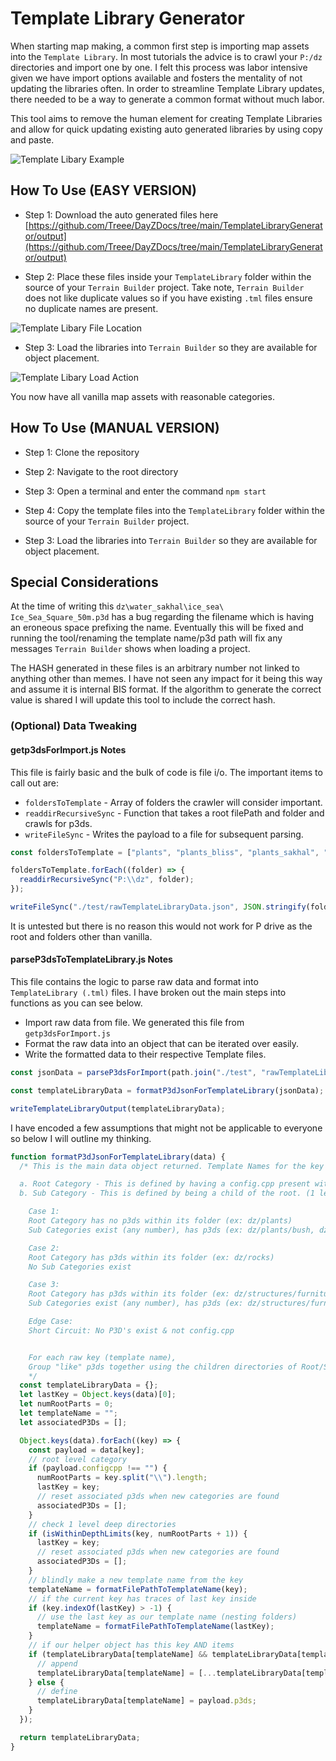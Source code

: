 # Template Library Generator

When starting map making, a common first step is importing map assets into the `Template Library`. In most tutorials the advice is to crawl your `P:/dz` directories and import one by one. I felt this process was labor intensive given we have import options available and fosters the mentality of not updating the libraries often. In order to streamline Template Library updates, there needed to be a way to generate a common format without much labor.

This tool aims to remove the human element for creating Template Libraries and allow for quick updating existing auto generated libraries by using copy and paste.

![Template Libary Example](images/title.png "Template Libary Example")

## How To Use (EASY VERSION)

- Step 1: Download the auto generated files here [https://github.com/Treee/DayZDocs/tree/main/TemplateLibraryGenerator/output](https://github.com/Treee/DayZDocs/tree/main/TemplateLibraryGenerator/output)

- Step 2: Place these files inside your `TemplateLibrary` folder within the source of your `Terrain Builder` project. Take note, `Terrain Builder` does not like duplicate values so if you have existing `.tml` files ensure no duplicate names are present.

![Template Libary File Location](images/template-lib-location.png "Template Libary File Location")

- Step 3: Load the libraries into `Terrain Builder` so they are available for object placement.

![Template Libary Load Action](images/load-library.png "Template Libary Load Action")

You now have all vanilla map assets with reasonable categories.

## How To Use (MANUAL VERSION)

- Step 1: Clone the repository

- Step 2: Navigate to the root directory

- Step 3: Open a terminal and enter the command `npm start`

- Step 4: Copy the template files into the `TemplateLibrary` folder within the source of your `Terrain Builder` project.

- Step 3: Load the libraries into `Terrain Builder` so they are available for object placement.

## Special Considerations

At the time of writing this `dz\water_sakhal\ice_sea\ Ice_Sea_Square_50m.p3d` has a bug regarding the filename which is having an eroneous space prefixing the name. Eventually this will be fixed and running the tool/renaming the template name/p3d path will fix any messages `Terrain Builder` shows when loading a project.

The HASH generated in these files is an arbitrary number not linked to anything other than memes. I have not seen any impact for it being this way and assume it is internal BIS format. If the algorithm to generate the correct value is shared I will update this tool to include the correct hash.

### (Optional) Data Tweaking

#### getp3dsForImport.js Notes

This file is fairly basic and the bulk of code is file i/o. The important items to call out are:

- `foldersToTemplate` - Array of folders the crawler will consider important.
- `readdirRecursiveSync` - Function that takes a root filePath and folder and crawls for p3ds.
- `writeFileSync` - Writes the payload to a file for subsequent parsing.

```js
const foldersToTemplate = ["plants", "plants_bliss", "plants_sakhal", "rocks", "rocks_bliss", "rocks_sakhal", "structures", "structures_bliss", "structures_sakhal", "water", "water_bliss", "water_sakhal"];

foldersToTemplate.forEach((folder) => {
  readdirRecursiveSync("P:\\dz", folder);
});

writeFileSync("./test/rawTemplateLibraryData.json", JSON.stringify(foldersFound), "utf8");
```

It is untested but there is no reason this would not work for P drive as the root and folders other than vanilla.

#### parseP3dsToTemplateLibrary.js Notes

This file contains the logic to parse raw data and format into `TemplateLibrary (.tml)` files. I have broken out the main steps into functions as you can see below.

- Import raw data from file. We generated this file from `getp3dsForImport.js`
- Format the raw data into an object that can be iterated over easily.
- Write the formatted data to their respective Template files.

```js
const jsonData = parseP3dsForImport(path.join("./test", "rawTemplateLibraryData.json"));

const templateLibraryData = formatP3dJsonForTemplateLibrary(jsonData);

writeTemplateLibraryOutput(templateLibraryData);
```

I have encoded a few assumptions that might not be applicable to everyone so below I will outline my thinking.

```js
function formatP3dJsonForTemplateLibrary(data) {
  /* This is the main data object returned. Template Names for the key and the value is list of p3ds to include within the template. There are two types of Category for a template I consider notable:

  a. Root Category - This is defined by having a config.cpp present within a directory. It tells me that definitions exist for p3ds in this folder or sub folders. Either way, a good identifier for template names. In practice, folders like dz/plants/clutter and dz/plants/bush have their own configs which allow for nice groupings for templates instead of putting all objects within dz/plants.
  b. Sub Category - This is defined by being a child of the root. (1 level within the directory). This value can be changed to crawl deeper and create MORE folders for templates inside isWithinDepthLimits. I felt 1 level was reasonable given, between DZ/Bliss/Sakhal, there are already 183 categories and the majority of those residue within "structures".

    Case 1:
    Root Category has no p3ds within its folder (ex: dz/plants)
    Sub Categories exist (any number), has p3ds (ex: dz/plants/bush, dz/plants/clutter, dz/plants/tree & cutted)

    Case 2:
    Root Category has p3ds within its folder (ex: dz/rocks)
    No Sub Categories exist

    Case 3:
    Root Category has p3ds within its folder (ex: dz/structures/furniture/bathroom)
    Sub Categories exist (any number), has p3ds (ex: dz/structures/furniture/bathroom/basin...)

    Edge Case:
    Short Circuit: No P3D's exist & not config.cpp


    For each raw key (template name),
    Group "like" p3ds together using the children directories of Root/Sub Categories
    */
  const templateLibraryData = {};
  let lastKey = Object.keys(data)[0];
  let numRootParts = 0;
  let templateName = "";
  let associatedP3Ds = [];

  Object.keys(data).forEach((key) => {
    const payload = data[key];
    // root level category
    if (payload.configcpp !== "") {
      numRootParts = key.split("\\").length;
      lastKey = key;
      // reset associated p3ds when new categories are found
      associatedP3Ds = [];
    }
    // check 1 level deep directories
    if (isWithinDepthLimits(key, numRootParts + 1)) {
      lastKey = key;
      // reset associated p3ds when new categories are found
      associatedP3Ds = [];
    }
    // blindly make a new template name from the key
    templateName = formatFilePathToTemplateName(key);
    // if the current key has traces of last key inside
    if (key.indexOf(lastKey) > -1) {
      // use the last key as our template name (nesting folders)
      templateName = formatFilePathToTemplateName(lastKey);
    }
    // if our helper object has this key AND items
    if (templateLibraryData[templateName] && templateLibraryData[templateName].length > 0) {
      // append
      templateLibraryData[templateName] = [...templateLibraryData[templateName], ...payload.p3ds];
    } else {
      // define
      templateLibraryData[templateName] = payload.p3ds;
    }
  });

  return templateLibraryData;
}
```
